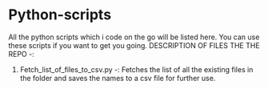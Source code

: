 # Python-scripts
All the python scripts which i code on the go will be listed here. 
You can use these scripts if you want to get you going.
DESCRIPTION OF FILES THE THE REPO -:
1) Fetch_list_of_files_to_csv.py  -:  Fetches the list of all the existing files in the folder and saves the names to a csv file for further use.
